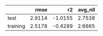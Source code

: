 |          |   rmse |      r2 |   avg_nll |
|:---------|-------:|--------:|----------:|
| test     | 2.9114 | -1.0155 |    2.7538 |
| training | 2.5178 | -0.4289 |    2.6665 |